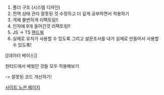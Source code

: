 1. 폴더 구조 (시스템 디자인)
2. 전역 상태 관리 잘못된 것 수정하고 더 깊게 공부하면서 적용하기 
4. 객체 불변하게 리팩토링!! 
5. 인자에 9개 들어간것 리팩토링!!
6. JS -> TS [핸드북](https://joshua1988.github.io/ts/etc/convert-js-to-ts.html#%EC%9E%90%EB%B0%94%EC%8A%A4%ED%81%AC%EB%A6%BD%ED%8A%B8-%EC%BD%94%EB%93%9C%EC%97%90-%ED%83%80%EC%9E%85%EC%8A%A4%ED%81%AC%EB%A6%BD%ED%8A%B8%EB%A5%BC-%EC%A0%81%EC%9A%A9%ED%95%A0-%EB%95%8C-%EC%A3%BC%EC%9D%98%ED%95%B4%EC%95%BC-%ED%95%A0-%EC%A0%90)
8. 실제로 유저가 사용할 수 있도록 그리고 설문조사를 내가 실제로 만들어서 사용할 수 있도록! 

[[데이터 베이스]]



원티드에서 배웠던 것들 모두 적용해보기 

-> 잘못된 코드 개선하기!


[사이트 노션 페이지](https://pollen-port-115.notion.site/7-d0df49e24c434c1fb573b4abc64c6c51)